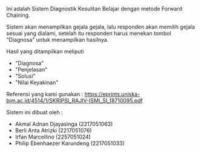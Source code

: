 Ini adalah Sistem Diagnostik Kesulitan Belajar dengan metode Forward Chaining.

Sistem akan menampilkan gejala gejala, lalu responden akan memilih gejala sesuai yang dialami, setelah itu responden harus menekan tombol "Diagnosa" untuk menampilkan hasilnya.

Hasil yang ditampilkan meliputi
- "Diagnosa"
- "Penjelasan"
- "Solusi"
- "Nilai Keyakinan"

Referensi yang kami gunakan :
https://eprints.uniska-bjm.ac.id/4514/1/SKRIPSI_RAJIV-ISMI_SI_18710095.pdf

Sistem ini dibuat oleh :
- Akmal Adnan Djayasinga (2217051063)
- Berli Anta Atrizki (2217051076)
- Irfan Marcellino (2257051024)
- Philip Ebenhaezer Karundeng (2217051033)
